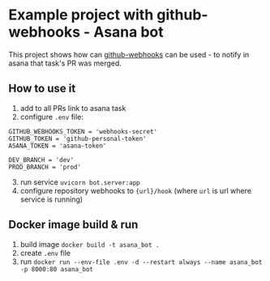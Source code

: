 # Example project with github-webhooks - Asana bot  

This project shows how can [github-webhooks][1] can be used - to notify in asana that task's PR was merged. 


## How to use it
1. add to all PRs link to asana task
2. configure `.env` file: 
```dotenv
GITHUB_WEBHOOKS_TOKEN = 'webhooks-secret'
GITHUB_TOKEN = 'github-personal-token'
ASANA_TOKEN = 'asana-token'

DEV_BRANCH = 'dev'
PROD_BRANCH = 'prod'
```
3. run service `uvicorn bot.server:app`
4. configure repository webhooks to `{url}/hook` (where `url` is url where service is running) 


## Docker image build & run
1. build image `docker build -t asana_bot .`
2. create `.env` file
3. run `docker run --env-file .env -d --restart always --name asana_bot -p 8000:80 asana_bot`

[1]: https://github.com/karech/github-webhooks/
